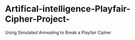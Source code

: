 # Artifical-intelligence-Playfair-Cipher-Project-
Using Simulated Annealing to Break a Playfair Cipher
